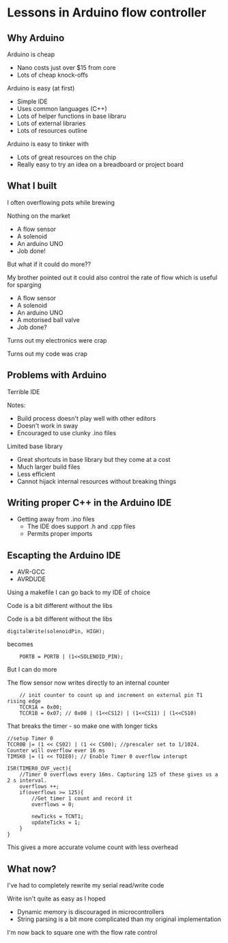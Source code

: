 <!-- .slide: data-background-image=""  data-background-color="black" -->
# Lessons in Arduino flow controller



<!-- .slide: data-background-image=""  data-background-color="black" -->
## Why Arduino


<!-- .slide: data-background-image=""  data-background-color="black" -->
Arduino is cheap

* Nano costs just over $15 from core
* Lots of cheap knock-offs


<!-- .slide: data-background-image=""  data-background-color="black" -->
Arduino is easy (at first)

* Simple IDE
* Uses common languages (C++)
* Lots of helper functions in base libraru
* Lots of external libraries
* Lots of resources outline


<!-- .slide: data-background-image=""  data-background-color="black" -->
Arduino is easy to tinker with

* Lots of great resources on the chip
* Really easy to try an idea on a breadboard or project board



<!-- .slide: data-background-image=""  data-background-color="black" -->
## What I built


<!-- .slide: data-background-image=""  data-background-color="black" -->
I often overflowing pots while brewing

Nothing on the market


<!-- .slide: data-background-image=""  data-background-color="black" -->
* A flow sensor
* A solenoid
* An arduino UNO
* Job done!


<!-- .slide: data-background-image=""  data-background-color="black" -->
But what if it could do more??


<!-- .slide: data-background-image=""  data-background-color="black" -->
My brother pointed out it could also control the rate of flow which is useful for sparging


<!-- .slide: data-background-image=""  data-background-color="black" -->
* A flow sensor
* A solenoid
* An arduino UNO
* A motorised ball valve
* Job done?


<!-- .slide: data-background-image=""  data-background-color="black" -->
Turns out my electronics were crap


<!-- .slide: data-background-image=""  data-background-color="black" -->
Turns out my code was crap



<!-- .slide: data-background-image=""  data-background-color="black" -->
## Problems with Arduino


<!-- .slide: data-background-image=""  data-background-color="black" -->
Terrible IDE

Notes:
* Build process doesn't play well with other editors
* Doesn't work in sway
* Encouraged to use clunky .ino files


<!-- .slide: data-background-image=""  data-background-color="black" -->
Limited base library

* Great shortcuts in base library but they come at a cost
* Much larger build files
* Less efficient
* Cannot hijack internal resources without breaking things



<!-- .slide: data-background-image=""  data-background-color="black" -->
## Writing proper C++ in the Arduino IDE
* Getting away from .ino files
	* The IDE does support .h and .cpp files
	* Permits proper imports



<!-- .slide: data-background-image=""  data-background-color="black" -->
## Escapting the Arduino IDE
* AVR-GCC
* AVRDUDE


<!-- .slide: data-background-image=""  data-background-color="black" -->
Using a makefile I can go back to my IDE of choice


<!-- .slide: data-background-image=""  data-background-color="black" -->
Code is a bit different without the libs


<!-- .slide: data-background-image=""  data-background-color="black" -->
Code is a bit different without the libs
```
digitalWrite(solenoidPin, HIGH);
```
becomes
    
```
	PORTB = PORTB | (1<<SOLENOID_PIN);
```


<!-- .slide: data-background-image=""  data-background-color="black" -->
But I can do more


<!-- .slide: data-background-image=""  data-background-color="black" -->
The flow sensor now writes directly to an internal counter

```
	// init counter to count up and increment on external pin T1 rising edge
	TCCR1A = 0x00;
	TCCR1B = 0x07; // 0x00 | (1<<CS12) | (1<<CS11) | (1<<CS10)
```


<!-- .slide: data-background-image=""  data-background-color="black" -->
That breaks the timer - so make one with longer ticks

```
//setup Timer 0
TCCR0B |= (1 << CS02) | (1 << CS00); //prescaler set to 1/1024. Counter will overflow ever 16 ms
TIMSK0 |= (1 << TOIE0); // Enable Timer 0 overflow interupt

ISR(TIMER0_OVF_vect){
	//Timer 0 overflows every 16ms. Capturing 125 of these gives us a 2 s interval.
	overflows ++;
	if(overflows >= 125){
		//Get timer 1 count and record it
		overflows = 0;

		newTicks = TCNT1;
		updateTicks = 1;
	}
}
```


<!-- .slide: data-background-image=""  data-background-color="black" -->
This gives a more accurate volume count with less overhead



<!-- .slide: data-background-image=""  data-background-color="black" -->
## What now?


<!-- .slide: data-background-image=""  data-background-color="black" -->
I've had to completely rewrite my serial read/write code


<!-- .slide: data-background-image=""  data-background-color="black" -->
Write isn't quite as easy as I hoped

* Dynamic memory is discouraged in microcontrollers
* String parsing is a bit more complicated than my original implementation


<!-- .slide: data-background-image=""  data-background-color="black" -->
I'm now back to square one with the flow rate control

